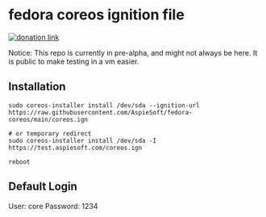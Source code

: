 # fedora coreos ignition file

[![donation link](https://img.shields.io/badge/buy%20me%20a%20coffee-paypal-blue)](https://paypal.me/shaynejrtaylor?country.x=US&locale.x=en_US)

Notice: This repo is currently in pre-alpha, and might not always be here. It is public to make testing in a vm easier.

## Installation

```shell script
sudo coreos-installer install /dev/sda --ignition-url https://raw.githubusercontent.com/AspieSoft/fedora-coreos/main/coreos.ign

# or temporary redirect
sudo coreos-installer install /dev/sda -I https://test.aspiesoft.com/coreos.ign

reboot
```

## Default Login

User: core
Password: 1234
